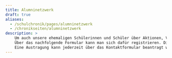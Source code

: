 ```yaml
---
title: Alumninetzwerk
draft: true
aliases:
  - /schulchronik/pages/alumninetzwerk
  - /chronikseiten/alumninetzwerk
description: >
    Um auch unsere ehemaligen Schülerinnen und Schüler über Aktionen, Veranstaltungen und Neuigkeiten aus dem Schulleben zu informieren sowie zur Planung von gemeinsamen Veranstaltungen in Kontakt bleiben zu können, wurde ein Alumni-Newsletter eingerichtet.
    Über das nachfolgende Formular kann man sich dafür registrieren. Die E-Mail-Adressen werden aussschließich zur Kontaktaufnahme sowie zum Versenden von Neuigkeiten in unregelmäßigen Zeiträumen eingesetzt.
    Eine Austragung kann jederzeit über das Kontaktformular beantragt werden.
---
```


